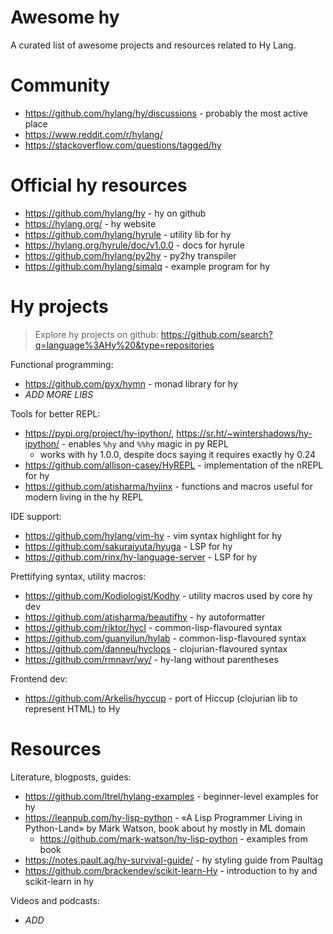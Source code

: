 # Awesome hy

A curated list of awesome projects and resources related to Hy Lang.

# Community

* https://github.com/hylang/hy/discussions - probably the most active place
* https://www.reddit.com/r/hylang/
* https://stackoverflow.com/questions/tagged/hy

# Official hy resources

* https://github.com/hylang/hy - hy on github
* https://hylang.org/ - hy website
* https://github.com/hylang/hyrule - utility lib for hy
* https://hylang.org/hyrule/doc/v1.0.0 - docs for hyrule
* https://github.com/hylang/py2hy - py2hy transpiler
* https://github.com/hylang/simalq - example program for hy

# Hy projects

> Explore hy projects on github:
> https://github.com/search?q=language%3AHy%20&type=repositories

Functional programming:
* https://github.com/pyx/hymn - monad library for hy
* *ADD MORE LIBS*

Tools for better REPL:
* https://pypi.org/project/hy-ipython/, https://sr.ht/~wintershadows/hy-ipython/ - enables `%hy` and `%%hy` magic in py REPL
  * works with hy 1.0.0, despite docs saying it requires exactly hy 0.24
* https://github.com/allison-casey/HyREPL - implementation of the nREPL for hy
* https://github.com/atisharma/hyjinx - functions and macros useful for modern living in the hy REPL

IDE support:
* https://github.com/hylang/vim-hy - vim syntax highlight for hy
* https://github.com/sakuraiyuta/hyuga - LSP for hy
* https://github.com/rinx/hy-language-server - LSP for hy

Prettifying syntax, utility macros:
* https://github.com/Kodiologist/Kodhy - utility macros used by core hy dev
* https://github.com/atisharma/beautifhy - hy autoformatter
* https://github.com/riktor/hycl - common-lisp-flavoured syntax 
* https://github.com/guanyilun/hylab - common-lisp-flavoured syntax 
* https://github.com/danneu/hyclops - clojurian-flavoured syntax
* https://github.com/rmnavr/wy/ - hy-lang without parentheses

Frontend dev:
* https://github.com/Arkelis/hyccup - port of Hiccup (clojurian lib to represent HTML) to Hy

# Resources

Literature, blogposts, guides:
* https://github.com/ltrel/hylang-examples - beginner-level examples for hy
* https://leanpub.com/hy-lisp-python - «A Lisp Programmer Living in Python-Land» by Mark Watson, book about hy mostly in ML domain
  * https://github.com/mark-watson/hy-lisp-python - examples from book
* https://notes.pault.ag/hy-survival-guide/ - hy styling guide from Paultag
* https://github.com/brackendev/scikit-learn-Hy - introduction to hy and scikit-learn in hy

Videos and podcasts:
* *ADD*

